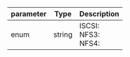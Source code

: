 | parameter | Type | Description |
| ----------- | ----------- |----------- |
| enum  |  string  | ISCSI: <br/>NFS3: <br/>NFS4:    |